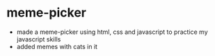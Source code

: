 # meme-picker
- made a meme-picker using html, css and javascript to practice my javascript skills
- added memes with cats in it

